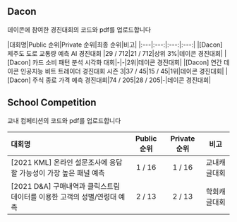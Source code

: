## Dacon
데이콘에 참여한 경진대회의 코드와 pdf를 업로드합니다

|대회명|Public 순위|Private 순위|최종 순위|비고|
|:---|:---:|:---:|:---:|
|[Dacon] 제주도 도로 교통량 예측 AI 경진대회 |29 / 712|21 / 712|상위 3%|데이콘 경진대회|
|[Dacon] 카드 소비 패턴 분석 시각화 대회|-|-|2위|데이콘 경진대회|
|[Dacon] 연간 데이콘 인공지능 비트 트레이더 경진대회 시즌 3|37 / 45|15 / 45|1위|데이콘 경진대회|
|[Dacon] 주식 종료 가격 예측 경진대회|74 / 205|28 / 205|-|데이콘 경진대회|


## School Competition
교내 컴페티션의 코드와 pdf를 업로드합니다

|대회명|Public 순위|Private 순위|비고|
|:---|:---:|:---:|:---:|
|[2021 KML] 온라인 설문조사에 응답할 가능성이 가장 높은 패널 예측|1 / 16|1 / 16|교내캐글대회|
|[2021 D&A] 구매내역과 클릭스트림 데이터를 이용한 고객의 성별/연령대 예측|2 / 13|2 / 13|학회캐글대회|
